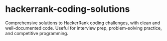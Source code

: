 # hackerrank-coding-solutions
Comprehensive solutions to HackerRank coding challenges, with clean and well-documented code. Useful for interview prep, problem-solving practice, and competitive programming.
